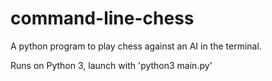 command-line-chess
==================

A python program to play chess against an AI in the terminal.

Runs on Python 3, launch with 'python3 main.py'
